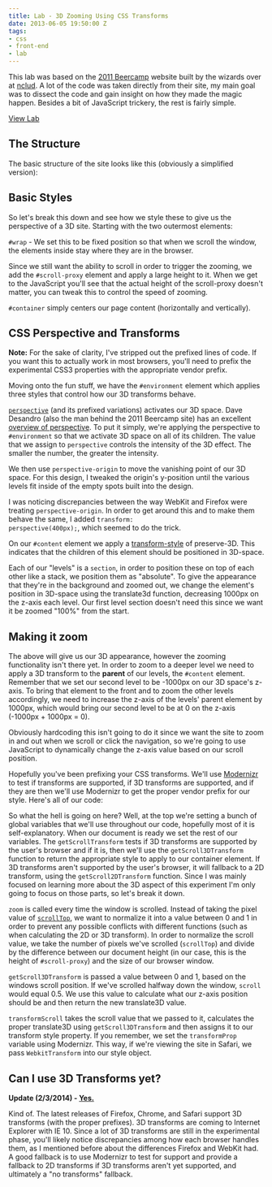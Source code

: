 ```yaml
---
title: Lab - 3D Zooming Using CSS Transforms
date: 2013-06-05 19:50:00 Z
tags:
- css
- front-end
- lab
---
```


This lab was based on the [2011 Beercamp](http://2011.beercamp.com) website built by the wizards over at [nclud](http://nclud.com/). A lot of the code was taken directly from their site, my main goal was to dissect the code and gain insight on how they made the magic happen. Besides a bit of JavaScript trickery, the rest is fairly simple.

<a href="http://labs.sawyerhollenshead.com/lab/css-3d-transform/" class="button">View Lab</a>

## The Structure

The basic structure of the site looks like this (obviously a simplified version):

<script src="https://gist.github.com/2270895.js?file=3d-html.html"></script>

## Basic Styles

So let's break this down and see how we style these to give us the perspective of a 3D site. Starting with the two outermost elements:

<code>#wrap</code> - We set this to be fixed position so that when we scroll the window, the elements inside stay where they are in the browser.

Since we still want the ability to scroll in order to trigger the zooming, we add the <code>#scroll-proxy</code> element and apply a large height to it. When we get to the JavaScript you'll see that the actual height of the scroll-proxy doesn't matter, you can tweak this to control the speed of zooming.

<code>#container</code> simply centers our page content (horizontally and vertically).

<script src="https://gist.github.com/2270895.js?file=c1.css"></script>

<h2>CSS Perspective and Transforms</h2>

<strong>Note:</strong> For the sake of clarity, I've stripped out the prefixed lines of code. If you want this to actually work in most browsers, you'll need to prefix the experimental CSS3 properties with the appropriate vendor prefix.

Moving onto the fun stuff, we have the <code>#environment</code> element which applies three styles that control how our 3D transforms behave.

<a href="https://developer.mozilla.org/en/CSS/perspective"><code>perspective</code></a> (and its prefixed variations) activates our 3D space. Dave Desandro (also the man behind the 2011 Beercamp site) has an excellent <a href="http://desandro.github.com/3dtransforms/docs/perspective.html">overview of perspective</a>. To put it simply, we're applying the perspective to <code>#environment</code> so that we activate 3D space on all of its children. The value that we assign to <code>perspective</code> controls the intensity of the 3D effect. The smaller the number, the greater the intensity.

We then use <code>perspective-origin</code> to move the vanishing point of our 3D space. For this design, I tweaked the origin's y-position until the various levels fit inside of the empty spots built into the design.

I was noticing discrepancies between the way WebKit and Firefox were treating <code>perspective-origin</code>. In order to get around this and to make them behave the same, I added <code>transform: perspective(400px);</code>, which seemed to do the trick.

On our <code>#content</code> element we apply a <a href="https://developer.mozilla.org/en/CSS/transform-style">transform-style</a> of preserve-3D. This indicates that the children of this element should be positioned in 3D-space.

Each of our "levels" is a <code>section</code>, in order to position these on top of each other like a stack, we position them as "absolute". To give the appearance that they're in the background and zoomed out, we change the element's position in 3D-space using the translate3d function, decreasing 1000px on the z-axis each level. Our first level section doesn't need this since we want it be zoomed "100%" from the start.

<script src="https://gist.github.com/2270895.js?file=c2.css"></script>

## Making it zoom

The above will give us our 3D appearance, however the zooming functionality isn't there yet. In order to zoom to a deeper level we need to apply a 3D transform to the <strong>parent</strong> of our levels, the <code>#content</code> element. Remember that we set our second level to be -1000px on our 3D space's z-axis. To bring that element to the front and to zoom the other levels accordingly, we need to increase the z-axis of the levels' parent element by 1000px, which would bring our second level to be at 0 on the z-axis (-1000px + 1000px = 0).

<script src="https://gist.github.com/2270895.js?file=h.html"></script>

Obviously hardcoding this isn't going to do it since we want the site to zoom in and out when we scroll or click the navigation, so we're going to use JavaScript to dynamically change the z-axis value based on our scroll position.

Hopefully you've been prefixing your CSS transforms. We'll use <a href="http://modernizr.com/">Modernizr</a> to test if transforms are supported, if 3D transforms are supported, and if they are then we'll use Modernizr to get the proper vendor prefix for our style. Here's all of our code:

<script src="https://gist.github.com/2270895.js?file=j.js"></script>

So what the hell is going on here? Well, at the top we're setting a bunch of global variables that we'll use throughout our code, hopefully most of it is self-explanatory. When our document is ready we set the rest of our variables. The <code>getScrollTransform</code> tests if 3D transforms are supported by the user's browser and if it is, then we'll use the <code>getScroll3DTransform</code> function to return the appropriate style to apply to our container element. If 3D transforms aren't supported by the user's browser, it will fallback to a 2D transform, using the <code>getScroll2DTransform</code> function. Since I was mainly focused on learning more about the 3D aspect of this experiment I'm only going to focus on those parts, so let's break it down.

<script src="https://gist.github.com/2270895.js?file=zoom.js"></script>

<code>zoom</code> is called every time the window is scrolled. Instead of taking the pixel value of <code><a href="http://api.jquery.com/scrollTop/">scrollTop</a></code>, we want to normalize it into a value between 0 and 1 in order to prevent any possible conflicts with different functions (such as when calculating the 2D or 3D transform). In order to normalize the scroll value, we take the number of pixels we've scrolled (<code>scrollTop</code>) and divide by the difference between our document height (in our case, this is the height of <code>#scroll-proxy</code>) and the size of our browser window.

<script src="https://gist.github.com/2270895.js?file=getScroll3DTransform.js"></script>

<code>getScroll3DTransform</code> is passed a value between 0 and 1, based on the windows scroll position. If we've scrolled halfway down the window, <code>scroll</code> would equal 0.5.  We use this value to calculate what our z-axis position should be and then return the new translate3D value.

<script src="https://gist.github.com/2270895.js?file=transformScroll.js"></script>

<code>transformScroll</code> takes the scroll value that we passed to it, calculates the proper translate3D using <code>getScroll3DTransform</code> and then assigns it to our transform style property. If you remember, we set the <code>transformProp</code> variable using Modernizr. This way, if we're viewing the site in Safari, we pass <code>WebkitTransform</code> into our style object.

## Can I use 3D Transforms yet?

**Update (2/3/2014) - [Yes.](http://caniuse.com/#search=transform)**

Kind of. The latest releases of Firefox, Chrome, and Safari support 3D transforms (with the proper prefixes). 3D transforms are coming to Internet Explorer with IE 10. Since a lot of 3D transforms are still in the experimental phase, you'll likely notice discrepancies among how each browser handles them, as I mentioned before about the differences Firefox and WebKit had. A good fallback is to use Modernizr to test for support and provide a fallback to 2D transforms if 3D transforms aren't yet supported, and ultimately a "no transforms" fallback.
